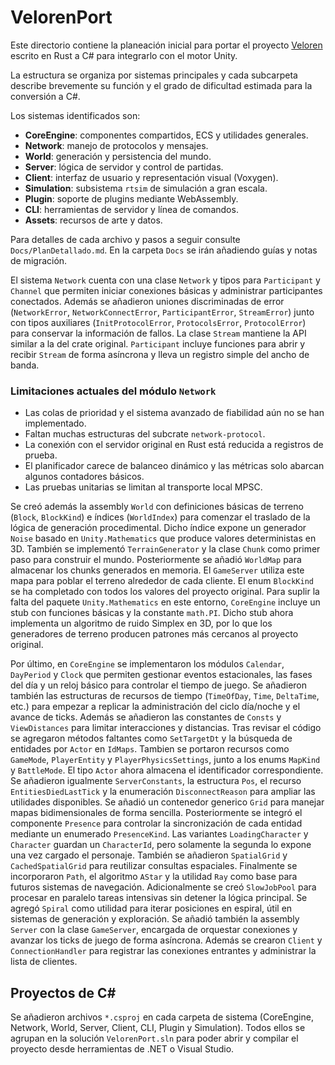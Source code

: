 # VelorenPort

Este directorio contiene la planeación inicial para portar el proyecto [Veloren](https://gitlab.com/veloren/veloren) escrito en Rust a C# para integrarlo con el motor Unity.

La estructura se organiza por sistemas principales y cada subcarpeta describe brevemente su función y el grado de dificultad estimada para la conversión a C#.

Los sistemas identificados son:

- **CoreEngine**: componentes compartidos, ECS y utilidades generales.
- **Network**: manejo de protocolos y mensajes.
- **World**: generación y persistencia del mundo.
- **Server**: lógica de servidor y control de partidas.
- **Client**: interfaz de usuario y representación visual (Voxygen).
- **Simulation**: subsistema `rtsim` de simulación a gran escala.
- **Plugin**: soporte de plugins mediante WebAssembly.
- **CLI**: herramientas de servidor y línea de comandos.
- **Assets**: recursos de arte y datos.

Para detalles de cada archivo y pasos a seguir consulte `Docs/PlanDetallado.md`.
En la carpeta `Docs` se irán añadiendo guías y notas de migración.

El sistema `Network` cuenta con una clase `Network` y tipos para `Participant` y `Channel` que
permiten iniciar conexiones básicas y administrar participantes conectados.
Además se añadieron uniones discriminadas de error (`NetworkError`, `NetworkConnectError`,
`ParticipantError`, `StreamError`) junto con tipos auxiliares (`InitProtocolError`,
`ProtocolsError`, `ProtocolError`) para conservar la información de fallos.
La clase `Stream` mantiene la API similar a la del crate original.
`Participant` incluye funciones para abrir y recibir `Stream` de forma asíncrona y lleva un registro simple del ancho de banda.

### Limitaciones actuales del módulo `Network`

- Las colas de prioridad y el sistema avanzado de fiabilidad aún no se han implementado.
- Faltan muchas estructuras del subcrate `network-protocol`.
- La conexión con el servidor original en Rust está reducida a registros de prueba.
- El planificador carece de balanceo dinámico y las métricas solo abarcan algunos contadores básicos.
- Las pruebas unitarias se limitan al transporte local MPSC.

Se creó además la assembly `World` con definiciones básicas de terreno (`Block`, `BlockKind`) e índices (`WorldIndex`) para comenzar el traslado de la lógica de generación procedimental. Dicho índice expone un generador `Noise` basado en `Unity.Mathematics` que produce valores deterministas en 3D. También se implementó `TerrainGenerator` y la clase `Chunk` como primer paso para construir el mundo. Posteriormente se añadió `WorldMap` para almacenar los chunks generados en memoria. El `GameServer` utiliza este mapa para poblar el terreno alrededor de cada cliente. El enum `BlockKind` se ha completado con todos los valores del proyecto original.
Para suplir la falta del paquete `Unity.Mathematics` en este entorno, `CoreEngine` incluye un stub con funciones básicas y la constante `math.PI`. Dicho stub ahora implementa un algoritmo de ruido Simplex en 3D, por lo que los generadores de terreno producen patrones más cercanos al proyecto original.

Por último, en `CoreEngine` se implementaron los módulos `Calendar`, `DayPeriod` y `Clock` que permiten gestionar eventos estacionales, las fases del día y un reloj básico para controlar el tiempo de juego. Se añadieron también las estructuras de recursos de tiempo (`TimeOfDay`, `Time`, `DeltaTime`, etc.) para empezar a replicar la administración del ciclo día/noche y el avance de ticks. Además se añadieron las constantes de `Consts` y `ViewDistances` para limitar interacciones y distancias. Tras revisar el código se agregaron métodos faltantes como `SetTargetDt` y la búsqueda de entidades por `Actor` en `IdMaps`.
Tambien se portaron recursos como `GameMode`, `PlayerEntity` y `PlayerPhysicsSettings`, junto a los enums `MapKind` y `BattleMode`. El tipo `Actor` ahora almacena el identificador correspondiente.
Se añadieron igualmente `ServerConstants`, la estructura `Pos`, el recurso `EntitiesDiedLastTick` y la enumeración `DisconnectReason` para ampliar las utilidades disponibles.
Se añadió un contenedor generico `Grid` para manejar mapas bidimensionales de forma sencilla.
 Posteriormente se integró el componente `Presence` para controlar la sincronización de cada entidad mediante un enumerado `PresenceKind`. Las variantes `LoadingCharacter` y `Character` guardan un `CharacterId`, pero solamente la segunda lo expone una vez cargado el personaje. También se añadieron `SpatialGrid` y `CachedSpatialGrid` para reutilizar consultas espaciales. Finalmente se incorporaron `Path`, el algoritmo `AStar` y la utilidad `Ray` como base para futuros sistemas de navegación.
Adicionalmente se creó `SlowJobPool` para procesar en paralelo tareas intensivas sin detener la lógica principal.
Se agregó `Spiral` como utilidad para iterar posiciones en espiral, útil en sistemas de generación y exploración.
Se añadió también la assembly `Server` con la clase `GameServer`, encargada de
orquestar conexiones y avanzar los ticks de juego de forma asíncrona.
Además se crearon `Client` y `ConnectionHandler` para registrar las conexiones entrantes y administrar la lista de clientes.

## Proyectos de C#
Se añadieron archivos `*.csproj` en cada carpeta de sistema (CoreEngine, Network, World, Server, Client, CLI, Plugin y Simulation). Todos ellos se agrupan en la solución `VelorenPort.sln` para poder abrir y compilar el proyecto desde herramientas de .NET o Visual Studio.
